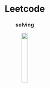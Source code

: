<p align="center"><h1 align="center">Leetcode</h1></p>
<p align="center"><h3 align="center">solving</h3></p>

<p align="center"><img src="https://upload.wikimedia.org/wikipedia/commons/8/8e/LeetCode_Logo_1.png" width=20%></p>
